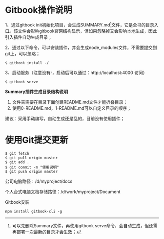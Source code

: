 # Gitbook操作说明

1、通过gitbook init初始化项目，会生成SUMMARY.md[^1]文件，它是全书的目录入口。该文件会影响gitbook官网结构显示，但如果忽略掉又会影响本地生成，因此引入插件自动生成目录；

2、通过以下命令，可以安装插件，并会生成node_modules文件，不需要提交到git上，可以忽略；

```shell
$ gitbook install ./
```

3、启动服务（注意没有r，启动后可以通过：http://localhost:4000 访问）

``` shell
$ gitbook serve
```

[^1]: 可以先删除Summary文件，再使用gitbook serve命令，会自动生成，但还需再部署一次最新的目录才会生效；

**Summary插件生成目录结构说明**

1. 文件夹需要在目录下面创建README.md文件才能折叠目录；
2. 使用0-README.md，1-README.md可以自定义目录的顺序；

建议：采用手动编写，自动生成还是乱的，目前没有使用插件；




# 使用Git提交更新

~~~git
$ git fetch
$ git pull origin master
$ git add .
$ git commit -m "使用说明"
$ git push origin master
~~~

公司电脑路径：/d/myproject/docs

个人台式电脑文档存储路径：/d/work/myproject/Document



Gitbook安装

`` npm install gitbook-cli -g ``

